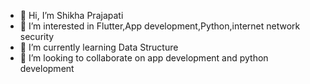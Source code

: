- 👋 Hi, I’m Shikha Prajapati
- 👀 I’m interested in Flutter,App development,Python,internet network security
- 🌱 I’m currently learning Data Structure
- 💞️ I’m looking to collaborate on app development and python development


<!---
Shikha-0903/Shikha-0903 is a ✨ special ✨ repository because its `README.md` (this file) appears on your GitHub profile.
You can click the Preview link to take a look at your changes.
--->
